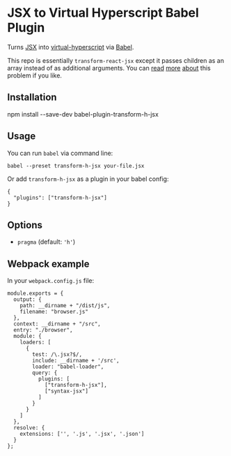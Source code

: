 # JSX to Virtual Hyperscript Babel Plugin

Turns [JSX](https://facebook.github.io/react/docs/jsx-in-depth.html) into
[virtual-hyperscript](https://github.com/Matt-Esch/virtual-dom/tree/master/virtual-hyperscript)
via [Babel](https://github.com/babel/babel).

This repo is essentially `transform-react-jsx` except it passes children as an
array instead of as additional arguments. You can
[read](https://github.com/henrikjoreteg/babel-plugin-h-children-fix)
[more](https://phabricator.babeljs.io/T2034)
[about](https://github.com/substack/babel-plugin-jsx-factory) this problem if
you like.

## Installation

  npm install --save-dev babel-plugin-transform-h-jsx

## Usage

You can run `babel` via command line:

    babel --preset transform-h-jsx your-file.jsx

Or add `transform-h-jsx` as a plugin in your babel config:

    {
      "plugins": ["transform-h-jsx"]
    }

## Options

* `pragma` (default: `'h'`)

## Webpack example

In your `webpack.config.js` file:

    module.exports = {
      output: {
        path: __dirname + "/dist/js",
        filename: "browser.js"
      },
      context: __dirname + "/src",
      entry: "./browser",
      module: {
        loaders: [
          {
            test: /\.jsx?$/,
            include: __dirname + '/src',
            loader: "babel-loader",
            query: {
              plugins: [
                ["transform-h-jsx"],
                ["syntax-jsx"]
              ]
            }
          }
        ]
      },
      resolve: {
        extensions: ['', '.js', '.jsx', '.json']
      }
    };
